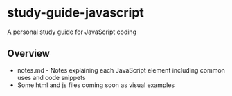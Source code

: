 # study-guide-javascript
A personal study guide for JavaScript coding

## Overview
* notes.md - Notes explaining each JavaScript element including common uses and code snippets
* Some html and js files coming soon as visual examples
